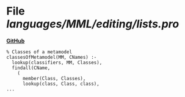 # File _languages/MML/editing/lists.pro_
**[GitHub](https://github.com/softlang/yas/blob/master/languages/MML/editing/lists.pro)**
```
% Classes of a metamodel
classesOfMetamodel(MM, CNames) :-
  lookup(classifiers, MM, Classes),
  findall(CName,
    (
      member(Class, Classes),
      lookup(class, Class, class),
...
```
